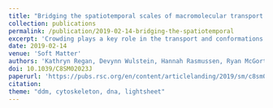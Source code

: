 ```yaml
---
title: "Bridging the spatiotemporal scales of macromolecular transport in crowded biomimetic systems"
collection: publications
permalink: /publication/2019-02-14-bridging-the-spatiotemporal
excerpt: 'Crowding plays a key role in the transport and conformations of biological macromolecules. Gene therapy, viral infection, and transfection require DNA to traverse the crowded cytoplasm, including the cytoskeletal network of filamentous proteins. Given the complexity of cellular crowding, the dynamics of biological molecules can be highly dependent on the spatiotemporal scale probed. We present a powerful platform that spans molecular and cellular scales by coupling single-molecule conformational tracking (SMCT) and selective-plane illumination differential dynamic microscopy (SPIDDM).'
date: 2019-02-14
venue: 'Soft Matter'
authors: 'Kathryn Regan, Devynn Wulstein, Hannah Rasmussen, Ryan McGorty, Rae M. Robertson-Anderson'
doi: 10.1039/C8SM02023J
paperurl: 'https://pubs.rsc.org/en/content/articlelanding/2019/sm/c8sm02023j'
citation: 
theme: "ddm, cytoskeleton, dna, lightsheet"
---
```

